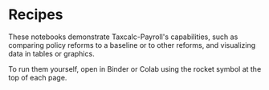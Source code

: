 Recipes
=======

These notebooks demonstrate Taxcalc-Payroll's capabilities, such as comparing
policy reforms to a baseline or to other reforms, and visualizing data in tables
or graphics.

To run them yourself, open in Binder or Colab using the rocket symbol at the top
of each page.
